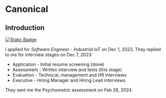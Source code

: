 # Canonical

## Introduction

[![Static Badge](https://img.shields.io/badge/profile-parham-orange?style=for-the-badge&logo=canonical&logoColor=orange)](https://canonical.com/careers/application/gAAAAABlalLvtMnbzDjmz_r6cBUgf8LbEjhfKJVdEfYhB4mgJSuQTzWbgIrHdLWm8LFc3F3otrwqfT6AVgj_Zxwp7mcendkSeg==)

I applied for _Software Engineer - Industrial IoT_ on Dec 1, 2023. They replied to me for interview stages on Dec 7, 2023:

- Application - Initial resume screening (done)
- Assessment - Written interview and tests (this stage)
- Evaluation - Technical, management and HR interviews
- Executive - Hiring Manager and Hiring Lead interviews

They sent me the Psychometric assessment on Feb 28, 2024.

